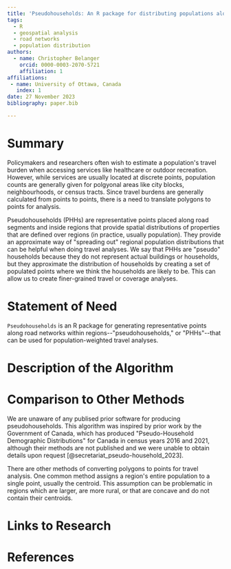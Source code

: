 ```yaml
---
title: 'Pseudohouseholds: An R package for distributing populations along road networks'
tags:
  - R
  - geospatial analysis
  - road networks
  - population distribution
authors:
  - name: Christopher Belanger
    orcid: 0000-0003-2070-5721
    affiliation: 1
affiliations:
 - name: University of Ottawa, Canada
   index: 1
date: 27 November 2023
bibliography: paper.bib

---
```


# Summary

Policymakers and researchers often wish to estimate a population's travel burden when accessing services like healthcare or outdoor recreation. However, while services are usually located at discrete points, population counts are generally given for polgyonal areas like city blocks, neighbourhoods, or census tracts. Since travel burdens are generally calculated from points to points, there is a need to translate polygons to points for analysis.

Pseudohouseholds (PHHs) are representative points placed along road segments and inside regions that provide spatial distributions of properties that are defined over regions (in practice, usually population). They provide an approximate way of "spreading out" regional population distributions that can be helpful when doing travel analyses. We say that PHHs are "pseudo" households because they do not represent actual buildings or households, but they approximate the distribution of households by creating a set of populated points where we think the households are likely to be. This can allow us to create finer-grained travel or coverage analyses.

# Statement of Need

`Pseudohouseholds` is an R package for generating representative points along road networks within regions--"pseudohouseholds," or "PHHs"--that can be used for population-weighted travel analyses.


# Description of the Algorithm

# Comparison to Other Methods

We are unaware of any publised prior software for producing pseudohouseholds. This algorithm was inspired by prior work by the Government of Canada, which has produced "Pseudo-Household Demographic Distributions" for Canada in census years 2016 and 2021, although their methods are not published and we were unable to obtain details upon request [@secretariat_pseudo-household_2023]. 

There are other methods of converting polygons to points for travel analysis. One common method assigns a region's entire population to a single point, usually the centroid. This assumption can be problematic in regions which are larger, are more rural, or that are concave and do not contain their centroids.

# Links to Research


# References



